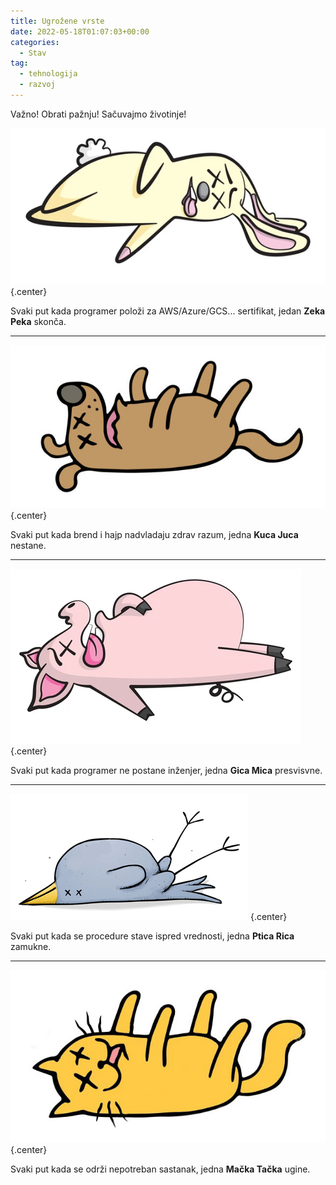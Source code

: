 ```yaml
---
title: Ugrožene vrste
date: 2022-05-18T01:07:03+00:00
categories:
  - Stav
tag:
  - tehnologija
  - razvoj
---
```


Važno! Obrati pažnju! Sačuvajmo životinje!

<!--more-->


![](zeka-peka.jpg)
{.center}

Svaki put kada programer položi za AWS/Azure/GCS... sertifikat, jedan **Zeka Peka** skonča.

----

![](kuca-juca.jpg)
{.center}

Svaki put kada brend i hajp nadvladaju zdrav razum, jedna **Kuca Juca** nestane.

---

![](gica-mica.jpg)
{.center}

Svaki put kada programer ne postane inženjer, jedna **Gica Mica** presvisvne.

---

![](ptica-rica.jpg)
{.center}

Svaki put kada se procedure stave ispred vrednosti, jedna **Ptica Rica** zamukne.

---

![](macka-tacka.jpg)
{.center}

Svaki put kada se održi nepotreban sastanak, jedna **Mačka Tačka** ugine.